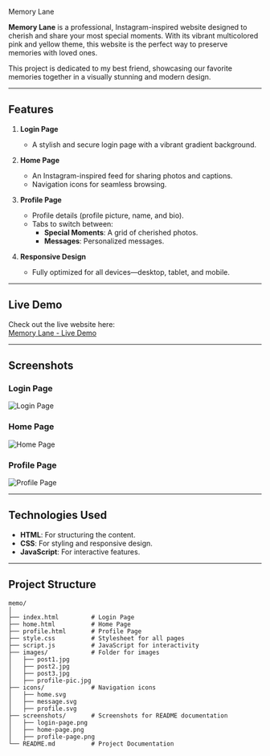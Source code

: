 Memory Lane  

**Memory Lane** is a professional, Instagram-inspired website designed to cherish and share your most special moments. With its vibrant multicolored pink and yellow theme, this website is the perfect way to preserve memories with loved ones.  

This project is dedicated to my best friend, showcasing our favorite memories together in a visually stunning and modern design.  

---

## **Features**  

1. **Login Page**  
   - A stylish and secure login page with a vibrant gradient background.  

2. **Home Page**  
   - An Instagram-inspired feed for sharing photos and captions.  
   - Navigation icons for seamless browsing.  

3. **Profile Page**  
   - Profile details (profile picture, name, and bio).  
   - Tabs to switch between:  
     - **Special Moments**: A grid of cherished photos.  
     - **Messages**: Personalized messages.  

4. **Responsive Design**  
   - Fully optimized for all devices—desktop, tablet, and mobile.  

---

## **Live Demo**  

Check out the live website here:  
[Memory Lane - Live Demo](https://Nethra1619.github.io/memo/)  

---

## **Screenshots**  

### Login Page  
![Login Page](screenshots/login-page.png)  

### Home Page  
![Home Page](screenshots/home-page.png)  

### Profile Page  
![Profile Page](screenshots/profile-page.png)  

---

## **Technologies Used**  

- **HTML**: For structuring the content.  
- **CSS**: For styling and responsive design.  
- **JavaScript**: For interactive features.  

---

## **Project Structure**  

```plaintext
memo/
│
├── index.html         # Login Page
├── home.html          # Home Page
├── profile.html       # Profile Page
├── style.css          # Stylesheet for all pages
├── script.js          # JavaScript for interactivity
├── images/            # Folder for images
│   ├── post1.jpg
│   ├── post2.jpg
│   ├── post3.jpg
│   ├── profile-pic.jpg
├── icons/             # Navigation icons
│   ├── home.svg
│   ├── message.svg
│   ├── profile.svg
├── screenshots/       # Screenshots for README documentation
│   ├── login-page.png
│   ├── home-page.png
│   ├── profile-page.png
└── README.md          # Project Documentation

